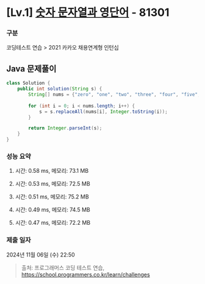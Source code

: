 # [Lv.1] [숫자 문자열과 영단어](https://school.programmers.co.kr/learn/courses/30/lessons/81301?language=java) - 81301 

### 구분

코딩테스트 연습 > 2021 카카오 채용연계형 인턴십

## Java 문제풀이

```java
class Solution {
    public int solution(String s) {
        String[] nums = {"zero", "one", "two", "three", "four", "five", "six", "seven", "eight", "nine"};
        
        for (int i = 0; i < nums.length; i++) {
            s = s.replaceAll(nums[i], Integer.toString(i));
        }

        return Integer.parseInt(s);
    }
}
```

### 성능 요약

1. 시간: 0.58 ms, 메모리: 73.1 MB

2. 시간: 0.53 ms, 메모리: 72.5 MB
3. 시간: 0.51 ms, 메모리: 75.2 MB
4. 시간: 0.49 ms, 메모리: 74.5 MB
5. 시간: 0.47 ms, 메모리: 72.2 MB

### 제출 일자

2024년 11월 06일 (수) 22:50

> 출처: 프로그래머스 코딩 테스트 연습, https://school.programmers.co.kr/learn/challenges